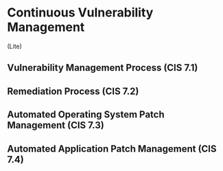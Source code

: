# Continuous Vulnerability Management
(Lite)
## Vulnerability Management Process (CIS 7.1)

## Remediation Process (CIS 7.2)

## Automated Operating System Patch Management (CIS 7.3)

## Automated Application Patch Management (CIS 7.4)

